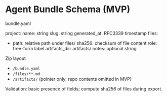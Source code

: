 # Agent Bundle Schema (MVP)

bundle.yaml

project:
  name: string
  slug: string
generated_at: RFC3339 timestamp
files:
  - path: relative path under files/
    sha256: checksum of file content
    role: free-form label
artifacts_dir: artifacts/
notes: optional string

Zip layout

- `/bundle.yaml`
- `/files/**.md`
- `/artifacts/` (pointer only; repo contents omitted in MVP)

Validation: basic presence of fields; compute sha256 of files during export.

